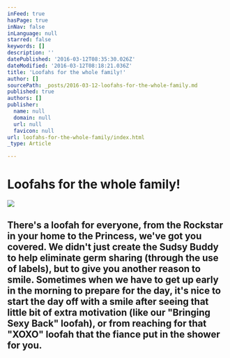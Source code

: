 ```yaml
---
inFeed: true
hasPage: true
inNav: false
inLanguage: null
starred: false
keywords: []
description: ''
datePublished: '2016-03-12T08:35:30.026Z'
dateModified: '2016-03-12T08:18:21.036Z'
title: 'Loofahs for the whole family!'
author: []
sourcePath: _posts/2016-03-12-loofahs-for-the-whole-family.md
published: true
authors: []
publisher:
  name: null
  domain: null
  url: null
  favicon: null
url: loofahs-for-the-whole-family/index.html
_type: Article

---
```

# Loofahs for the whole family!
![](https://the-grid-user-content.s3-us-west-2.amazonaws.com/18dccd4f-54a6-4b21-b1cb-41d54fb07854.jpg)

## There's a loofah for everyone, from the Rockstar in your home to the Princess, we've got you covered. We didn't just create the Sudsy Buddy to help eliminate germ sharing (through the use of labels), but to give you another reason to smile. Sometimes when we have to get up early in the morning to prepare for the day, it's nice to start the day off with a smile after seeing that little bit of extra motivation (like our "Bringing Sexy Back" loofah), or from reaching for that "XOXO" loofah that the fiance put in the shower for you.